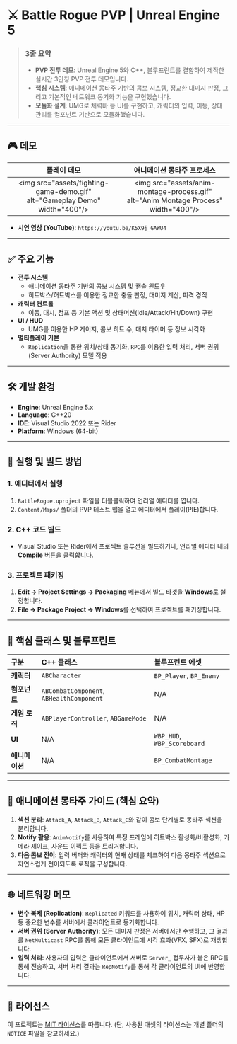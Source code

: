 # ⚔️ Battle Rogue PVP | Unreal Engine 5

> ### 3줄 요약
>
>   - **PVP 전투 데모**: Unreal Engine 5와 C++, 블루프린트를 결합하여 제작한 실시간 3인칭 PVP 전투 데모입니다.
>   - **핵심 시스템**: 애니메이션 몽타주 기반의 콤보 시스템, 정교한 대미지 판정, 그리고 기본적인 네트워크 동기화 기능을 구현했습니다.
>   - **모듈화 설계**: UMG로 체력바 등 UI를 구현하고, 캐릭터의 입력, 이동, 상태 관리를 컴포넌트 기반으로 모듈화했습니다.

-----

## 🎮 데모

| 플레이 데모 | 애니메이션 몽타주 프로세스 |
| :---: | :---: |
| \<img src="assets/fighting-game-demo.gif" alt="Gameplay Demo" width="400"/\> | \<img src="assets/anim-montage-process.gif" alt="Anim Montage Process" width="400"/\> |

  - **시연 영상 (YouTube)**: `https://youtu.be/K5X9j_GAWU4`

-----

## ✅ 주요 기능

  - **전투 시스템**
      - 애니메이션 몽타주 기반의 콤보 시스템 및 캔슬 윈도우
      - 히트박스/허트박스를 이용한 정교한 충돌 판정, 대미지 계산, 피격 경직
  - **캐릭터 컨트롤**
      - 이동, 대시, 점프 등 기본 액션 및 상태머신(Idle/Attack/Hit/Down) 구현
  - **UI / HUD**
      - UMG를 이용한 HP 게이지, 콤보 히트 수, 매치 타이머 등 정보 시각화
  - **멀티플레이 기본**
      - `Replication`을 통한 위치/상태 동기화, `RPC`를 이용한 입력 처리, 서버 권위(Server Authority) 모델 적용

-----

## 🛠️ 개발 환경

  - **Engine**: Unreal Engine 5.x
  - **Language**: C++20
  - **IDE**: Visual Studio 2022 또는 Rider
  - **Platform**: Windows (64-bit)

-----

## 🚀 실행 및 빌드 방법

### 1\. 에디터에서 실행

1.  `BattleRogue.uproject` 파일을 더블클릭하여 언리얼 에디터를 엽니다.
2.  `Content/Maps/` 폴더의 PVP 테스트 맵을 열고 에디터에서 플레이(PIE)합니다.

### 2\. C++ 코드 빌드

  - Visual Studio 또는 Rider에서 프로젝트 솔루션을 빌드하거나, 언리얼 에디터 내의 **Compile** 버튼을 클릭합니다.

### 3\. 프로젝트 패키징

1.  **Edit → Project Settings → Packaging** 메뉴에서 빌드 타겟을 **Windows**로 설정합니다.
2.  **File → Package Project → Windows**를 선택하여 프로젝트를 패키징합니다.

-----

## 🧩 핵심 클래스 및 블루프린트

| 구분 | C++ 클래스 | 블루프린트 에셋 |
| :--- | :--- | :--- |
| **캐릭터** | `ABCharacter` | `BP_Player`, `BP_Enemy` |
| **컴포넌트** | `ABCombatComponent`, `ABHealthComponent`| N/A |
| **게임 로직**| `ABPlayerController`, `ABGameMode` | N/A |
| **UI** | N/A | `WBP_HUD`, `WBP_Scoreboard`|
| **애니메이션**| N/A | `BP_CombatMontage` |

-----

## 🔗 애니메이션 몽타주 가이드 (핵심 요약)

1.  **섹션 분리**: `Attack_A`, `Attack_B`, `Attack_C`와 같이 콤보 단계별로 몽타주 섹션을 분리합니다.
2.  **Notify 활용**: `AnimNotify`를 사용하여 특정 프레임에 히트박스 활성화/비활성화, 카메라 셰이크, 사운드 이펙트 등을 트리거합니다.
3.  **다음 콤보 전이**: 입력 버퍼와 캐릭터의 현재 상태를 체크하여 다음 몽타주 섹션으로 자연스럽게 전이되도록 로직을 구성합니다.

-----

## 🌐 네트워킹 메모

  - **변수 복제 (Replication)**: `Replicated` 키워드를 사용하여 위치, 캐릭터 상태, HP 등 중요한 변수를 서버에서 클라이언트로 동기화합니다.
  - **서버 권위 (Server Authority)**: 모든 대미지 판정은 서버에서만 수행하고, 그 결과를 `NetMulticast` RPC를 통해 모든 클라이언트에 시각 효과(VFX, SFX)로 재생합니다.
  - **입력 처리**: 사용자의 입력은 클라이언트에서 서버로 `Server_` 접두사가 붙은 RPC를 통해 전송하고, 서버 처리 결과는 `RepNotify`를 통해 각 클라이언트의 UI에 반영합니다.

-----

## 📜 라이선스

이 프로젝트는 [MIT 라이선스](https://opensource.org/licenses/MIT)를 따릅니다. (단, 사용된 애셋의 라이선스는 개별 폴더의 `NOTICE` 파일을 참고하세요.)
